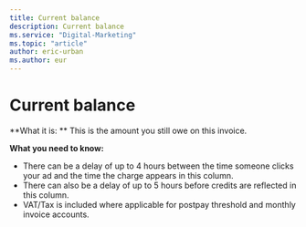 ```yaml
---
title: Current balance
description: Current balance
ms.service: "Digital-Marketing"
ms.topic: "article"
author: eric-urban
ms.author: eur
---
```


# Current balance

**What it is: ** This is the amount you still owe on this invoice.

**What you need to know:**
- There can be a delay of up to 4 hours between the time someone clicks your ad and the time the charge appears in this column.
- There can also be a delay of up to 5 hours before credits are reflected in this column.
- VAT/Tax is included where applicable for postpay threshold and monthly invoice accounts.


